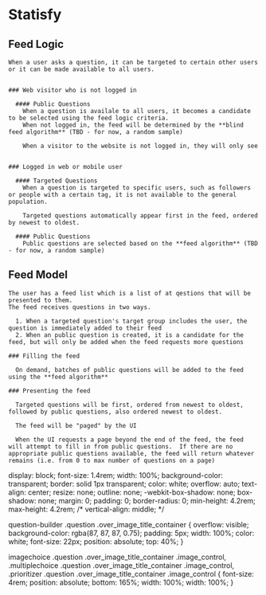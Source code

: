# Statisfy

  ## Feed Logic

    When a user asks a question, it can be targeted to certain other users or it can be made available to all users.


    ### Web visitor who is not logged in

      #### Public Questions
        When a question is availale to all users, it becomes a candidate to be selected using the feed logic criteria.
        When not logged in, the feed will be determined by the **blind feed algorithm** (TBD - for now, a random sample)

        When a visitor to the website is not logged in, they will only see


    ### Logged in web or mobile user

      #### Targeted Questions
        When a question is targeted to specific users, such as followers or people with a certain tag, it is not available to the general population.

        Targeted questions automatically appear first in the feed, ordered by newest to oldest.

      #### Public Questions
        Public questions are selected based on the **feed algorithm** (TBD - for now, a random sample)


  ## Feed Model

    The user has a feed list which is a list of at qestions that will be presented to them.
    The feed receives questions in two ways.

      1. When a targeted question's target group includes the user, the question is immediately added to their feed
      2. When an public question is created, it is a candidate for the feed, but will only be added when the feed requests more questions

    ### Filling the feed

      On demand, batches of public questions will be added to the feed using the **feed algorithm**

    ### Presenting the feed

      Targeted questions will be first, ordered from newest to oldest, followed by public questions, also ordered newest to oldest.

      The feed will be "paged" by the UI

      When the UI requests a page beyond the end of the feed, the feed will attempt to fill in from public questions.  If there are no appropriate public questions available, the feed will return whatever remains (i.e. from 0 to max number of questions on a page)

display: block;
font-size: 1.4rem;
width: 100%;
background-color: transparent;
border: solid 1px transparent;
color: white;
overflow: auto;
text-align: center;
resize: none;
outline: none;
-webkit-box-shadow: none;
box-shadow: none;
margin: 0;
padding: 0;
border-radius: 0;
min-height: 4.2rem;
max-height: 4.2rem;
/* vertical-align: middle; */


question-builder .question .over_image_title_container {
overflow: visible;
background-color: rgba(87, 87, 87, 0.75);
padding: 5px;
width: 100%;
color: white;
font-size: 22px;
position: absolute;
top: 40%;
}

imagechoice .question .over_image_title_container .image_control, .multiplechoice .question .over_image_title_container .image_control, .prioritizer .question .over_image_title_container .image_control {
font-size: 4rem;
position: absolute;
bottom: 165%;
width: 100%;
width: 100%;
}
